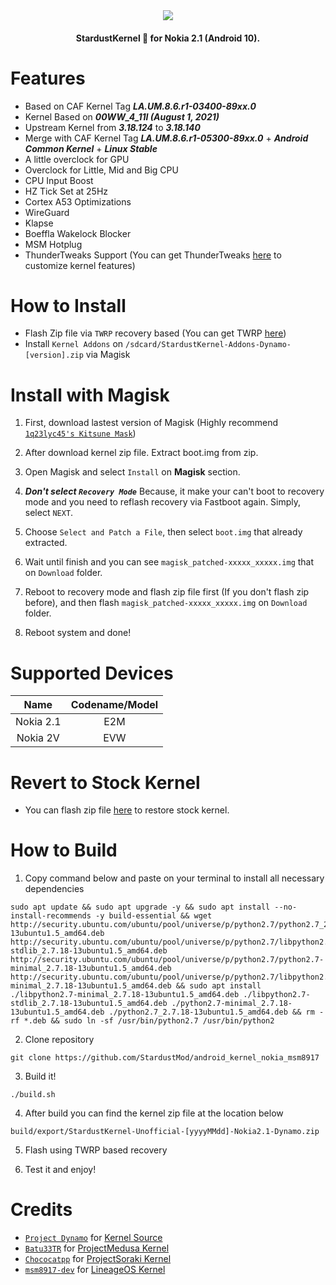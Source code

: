 <div align="center">
  <img loading="lazy" src="https://raw.githubusercontent.com/StardustMod/build/refs/heads/main/assets/banner.png"/>
</div>

<h4 align="center">StardustKernel 💫 for Nokia 2.1 (Android 10).</h4>

# Features

- Based on CAF Kernel Tag ***LA.UM.8.6.r1-03400-89xx.0***
- Kernel Based on ***00WW_4_11I (August 1, 2021)***
- Upstream Kernel from ***3.18.124*** to ***3.18.140***
- Merge with CAF Kernel Tag ***LA.UM.8.6.r1-05300-89xx.0*** + ***Android Common Kernel*** + ***Linux Stable***
- A little overclock for GPU
- Overclock for Little, Mid and Big CPU
- CPU Input Boost
- HZ Tick Set at 25Hz
- Cortex A53 Optimizations
- WireGuard
- Klapse
- Boeffla Wakelock Blocker
- MSM Hotplug
- ThunderTweaks Support (You can get ThunderTweaks [here](https://github.com/StardustMod/build/raw/refs/heads/main/ThunderTweaks_v1.1.1.5.apk) to customize kernel features)

# How to Install

- Flash Zip file via `TWRP` recovery based (You can get TWRP [here](https://github.com/Dynamo8917/android_recovery_fih_E2M))
- Install `Kernel Addons` on `/sdcard/StardustKernel-Addons-Dynamo-[version].zip` via Magisk

# Install with Magisk

1. First, download lastest version of Magisk (Highly recommend [`1q23lyc45's Kitsune Mask`](https://github.com/1q23lyc45/KitsuneMagisk))

2. After download kernel zip file. Extract boot.img from zip.

3. Open Magisk and select `Install` on **Magisk** section.

4. ***Don't select `Recovery Mode`*** Because, it make your can't boot to recovery mode and you need to reflash recovery via Fastboot again. Simply, select `NEXT`.

5. Choose `Select and Patch a File`, then select `boot.img` that already extracted.

6. Wait until finish and you can see `magisk_patched-xxxxx_xxxxx.img` that on `Download` folder.

7. Reboot to recovery mode and flash zip file first (If you don't flash zip before), and then flash `magisk_patched-xxxxx_xxxxx.img` on `Download` folder.

8. Reboot system and done!

# Supported Devices

|       Name        |  Codename/Model  |
:------------------:|:----------------:|
|     Nokia 2.1     |       E2M        |
|     Nokia 2V      |       EVW        |

# Revert to Stock Kernel
- You can flash zip file [here](https://github.com/StardustMod/build/raw/refs/heads/main/StardustKernel-Uninstaller-Nokia_2.1-Dynamo.zip) to restore stock kernel.

# How to Build

1. Copy command below and paste on your terminal to install all necessary dependencies

```
sudo apt update && sudo apt upgrade -y && sudo apt install --no-install-recommends -y build-essential && wget http://security.ubuntu.com/ubuntu/pool/universe/p/python2.7/python2.7_2.7.18-13ubuntu1.5_amd64.deb http://security.ubuntu.com/ubuntu/pool/universe/p/python2.7/libpython2.7-stdlib_2.7.18-13ubuntu1.5_amd64.deb http://security.ubuntu.com/ubuntu/pool/universe/p/python2.7/python2.7-minimal_2.7.18-13ubuntu1.5_amd64.deb http://security.ubuntu.com/ubuntu/pool/universe/p/python2.7/libpython2.7-minimal_2.7.18-13ubuntu1.5_amd64.deb && sudo apt install ./libpython2.7-minimal_2.7.18-13ubuntu1.5_amd64.deb ./libpython2.7-stdlib_2.7.18-13ubuntu1.5_amd64.deb ./python2.7-minimal_2.7.18-13ubuntu1.5_amd64.deb ./python2.7_2.7.18-13ubuntu1.5_amd64.deb && rm -rf *.deb && sudo ln -sf /usr/bin/python2.7 /usr/bin/python2
```

2. Clone repository

```
git clone https://github.com/StardustMod/android_kernel_nokia_msm8917
```

3. Build it!

```
./build.sh
```

4. After build you can find the kernel zip file at the location below

```
build/export/StardustKernel-Unofficial-[yyyyMMdd]-Nokia2.1-Dynamo.zip
```

5. Flash using TWRP based recovery

6. Test it and enjoy!

# Credits

- [`Project Dynamo`](https://github.com/Dynamo8917) for [Kernel Source](https://github.com/Dynamo8917/android_kernel_nokia_msm8917)
- [`Batu33TR`](https://github.com/Batu33TR) for [ProjectMedusa Kernel](https://github.com/ProjectMedusaAndroid/android_kernel_samsung_msm8917_Q)
- [`Chococatpp`](https://github.com/Chococatpp) for [ProjectSoraki Kernel](https://github.com/Chococatpp/android_kernel_samsung_msm8917_Q)
- [`msm8917-dev`](https://github.com/msm8917-dev) for [LineageOS Kernel](https://github.com/msm8917-dev/android_kernel_samsung_msm8917)